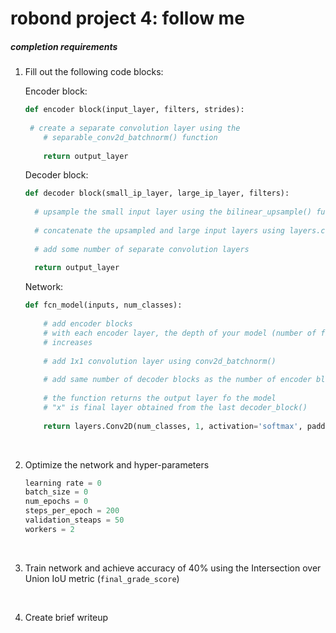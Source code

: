 # robond project 4: follow me



##### completion requirements



1. Fill out the following code blocks:

   Encoder block:

   ``` python
   def encoder block(input_layer, filters, strides):
       
   	# create a separate convolution layer using the
       # separable_conv2d_batchnorm() function
       
       return output_layer
   ```

   Decoder block:

   ```python
   def decoder block(small_ip_layer, large_ip_layer, filters):
     
     # upsample the small input layer using the bilinear_upsample() function
     
     # concatenate the upsampled and large input layers using layers.concatenate
     
     # add some number of separate convolution layers
     
     return output_layer
   ```

   Network:

   ```python
   def fcn_model(inputs, num_classes):
       
       # add encoder blocks
       # with each encoder layer, the depth of your model (number of filter)
       # increases
       
       # add 1x1 convolution layer using conv2d_batchnorm()
       
       # add same number of decoder blocks as the number of encoder blocks
       
       # the function returns the output layer fo the model
       # "x" is final layer obtained from the last decoder_block()
       
       return layers.Conv2D(num_classes, 1, activation='softmax', padding='same')(x)
   ```

   ​

2. Optimize the network and hyper-parameters

   ```python
   learning rate = 0
   batch_size = 0
   num_epochs = 0
   steps_per_epoch = 200
   validation_steaps = 50
   workers = 2
   ```

   ​

3. Train network and achieve accuracy of 40% using the Intersection over Union IoU metric (`final_grade_score`) 

   ​

4. Create brief writeup